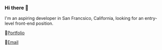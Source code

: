 ### Hi there 👋

I'm an aspiring developer in San Francsico, California, looking for an entry-level front-end position.

📂[Portfolio](https://sunnfast.github.io/)

📧<a href = "mailto:simone.christen.dev@gmail.com">Email </a>

<!--
**Sunnfast/sunnfast** is a ✨ _special_ ✨ repository because its `README.md` (this file) appears on your GitHub profile.

Here are some ideas to get you started:

- 🔭 I’m currently working on ...
- 🌱 I’m currently learning ...
- 👯 I’m looking to collaborate on ...
- 🤔 I’m looking for help with ...
- 💬 Ask me about ...
- 📫 How to reach me: ...
- 😄 Pronouns: ...
- ⚡ Fun fact: ...
-->
